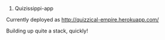 1. Quizissippi-app

Currently deployed as http://quizzical-empire.herokuapp.com/

Building up quite a stack, quickly!




